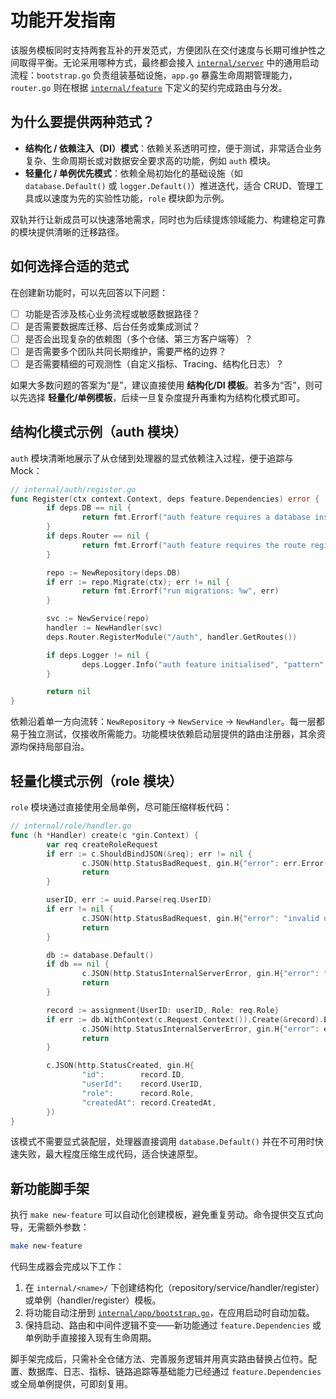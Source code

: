# 功能开发指南

该服务模板同时支持两套互补的开发范式，方便团队在交付速度与长期可维护性之间取得平衡。无论采用哪种方式，最终都会接入 [`internal/server`](internal/server) 中的通用启动流程：`bootstrap.go` 负责组装基础设施，`app.go` 暴露生命周期管理能力，`router.go` 则在根据 [`internal/feature`](internal/feature) 下定义的契约完成路由与分发。

## 为什么要提供两种范式？

- **结构化 / 依赖注入（DI）模式**：依赖关系透明可控，便于测试，非常适合业务复杂、生命周期长或对数据安全要求高的功能，例如 `auth` 模块。
- **轻量化 / 单例优先模式**：依赖全局初始化的基础设施（如 `database.Default()` 或 `logger.Default()`）推进迭代，适合 CRUD、管理工具或以速度为先的实验性功能，`role` 模块即为示例。

双轨并行让新成员可以快速落地需求，同时也为后续提炼领域能力、构建稳定可靠的模块提供清晰的迁移路径。

## 如何选择合适的范式

在创建新功能时，可以先回答以下问题：

- [ ] 功能是否涉及核心业务流程或敏感数据路径？
- [ ] 是否需要数据库迁移、后台任务或集成测试？
- [ ] 是否会出现复杂的依赖图（多个仓储、第三方客户端等）？
- [ ] 是否需要多个团队共同长期维护，需要严格的边界？
- [ ] 是否需要精细的可观测性（自定义指标、Tracing、结构化日志）？

如果大多数问题的答案为“是”，建议直接使用 **结构化/DI 模板**。若多为“否”，则可以先选择 **轻量化/单例模板**，后续一旦复杂度提升再重构为结构化模式即可。

## 结构化模式示例（auth 模块）

`auth` 模块清晰地展示了从仓储到处理器的显式依赖注入过程，便于追踪与 Mock：

```go
// internal/auth/register.go
func Register(ctx context.Context, deps feature.Dependencies) error {
        if deps.DB == nil {
                return fmt.Errorf("auth feature requires a database instance")
        }
        if deps.Router == nil {
                return fmt.Errorf("auth feature requires the route registrar")
        }

        repo := NewRepository(deps.DB)
        if err := repo.Migrate(ctx); err != nil {
                return fmt.Errorf("run migrations: %w", err)
        }

        svc := NewService(repo)
        handler := NewHandler(svc)
        deps.Router.RegisterModule("/auth", handler.GetRoutes())

        if deps.Logger != nil {
                deps.Logger.Info("auth feature initialised", "pattern", "structured")
        }

        return nil
}
```

依赖沿着单一方向流转：`NewRepository` → `NewService` → `NewHandler`。每一层都易于独立测试，仅接收所需能力。功能模块依赖启动层提供的路由注册器，其余资源均保持局部自治。

## 轻量化模式示例（role 模块）

`role` 模块通过直接使用全局单例，尽可能压缩样板代码：

```go
// internal/role/handler.go
func (h *Handler) create(c *gin.Context) {
        var req createRoleRequest
        if err := c.ShouldBindJSON(&req); err != nil {
                c.JSON(http.StatusBadRequest, gin.H{"error": err.Error()})
                return
        }

        userID, err := uuid.Parse(req.UserID)
        if err != nil {
                c.JSON(http.StatusBadRequest, gin.H{"error": "invalid user id"})
                return
        }

        db := database.Default()
        if db == nil {
                c.JSON(http.StatusInternalServerError, gin.H{"error": "database not initialised"})
                return
        }

        record := assignment{UserID: userID, Role: req.Role}
        if err := db.WithContext(c.Request.Context()).Create(&record).Error; err != nil {
                c.JSON(http.StatusInternalServerError, gin.H{"error": err.Error()})
                return
        }

        c.JSON(http.StatusCreated, gin.H{
                "id":        record.ID,
                "userId":    record.UserID,
                "role":      record.Role,
                "createdAt": record.CreatedAt,
        })
}
```

该模式不需要显式装配层，处理器直接调用 `database.Default()` 并在不可用时快速失败，最大程度压缩生成代码，适合快速原型。

## 新功能脚手架

执行 `make new-feature` 可以自动化创建模板，避免重复劳动。命令提供交互式向导，无需额外参数：

```bash
make new-feature
```

代码生成器会完成以下工作：

1. 在 `internal/<name>/` 下创建结构化（repository/service/handler/register）或单例（handler/register）模板。
2. 将功能自动注册到 [`internal/app/bootstrap.go`](internal/app/bootstrap.go)，在应用启动时自动加载。
3. 保持启动、路由和中间件逻辑不变——新功能通过 `feature.Dependencies` 或单例助手直接接入现有生命周期。

脚手架完成后，只需补全仓储方法、完善服务逻辑并用真实路由替换占位符。配置、数据库、日志、指标、链路追踪等基础能力已经通过 `feature.Dependencies` 或全局单例提供，可即刻复用。
